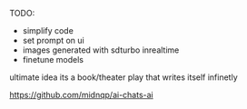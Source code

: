 TODO:
- simplify code
- set prompt on ui
- images generated with sdturbo inrealtime
- finetune models

ultimate idea its a book/theater play that writes itself infinetly



https://github.com/midnqp/ai-chats-ai
